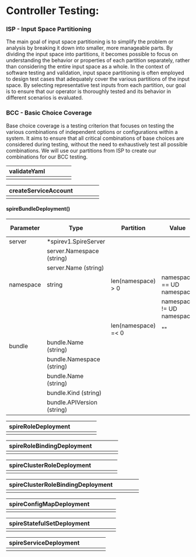 # Controller Testing:
### ISP - Input Space Partitioning

The main goal of input space partitioning is to simplify the problem or analysis by breaking it down into smaller, more manageable parts. By dividing the input space into partitions, it becomes possible to focus on understanding the behavior or properties of each partition separately, rather than considering the entire input space as a whole.
In the context of software testing and validation, input space partitioning is often employed to design test cases that adequately cover the various partitions of the input space. By selecting representative test inputs from each partition, our goal is to ensure that our operator  is thoroughly tested and its behavior in different scenarios is evaluated.
### BCC - Basic Choice Coverage

Base choice coverage is a testing criterion that focuses on testing the various combinations of independent options or configurations within a system. It aims to ensure that all critical combinations of base choices are considered during testing, without the need to exhaustively test all possible combinations. We will use our partitions from ISP to create our combinations for our BCC testing.




| validateYaml  |   |   |   |   |
|---|---|---|---|---|
| | | | | |

| createServiceAccount  |   |   |   |   |
|---|---|---|---|---|
| | | | | |

#### spireBundleDeployment()
| Parameter   | Type  | Partition   | Value  | Expected Output |
|---|---|---|---|---|
| server | *spirev1.SpireServer       | | | |
|        | server.Namespace (string)  | | | |
|        | server.Name (string)       | | | |
| namespace| string | len(namespace) > 0 | namespace == UD namespace| true |
|           |       |                    | namespace != UD namespace| false |
|           |       | len(namespace) =< 0 | "" | false |
| bundle | bundle.Name (string)       | | | |
|        | bundle.Namespace (string)  | | | |
|        | bundle.Name (string)       | | | |
|        | bundle.Kind (string)       | | | |
|        | bundle.APIVersion (string) | | | |


| spireRoleDeployment  |   |   |   |   |
|---|---|---|---|---|
| | | | | |

| spireRoleBindingDeployment  |   |   |   |   |
|---|---|---|---|---|
| | | | | |

| spireClusterRoleDeployment  |   |   |   |   |
|---|---|---|---|---|
| | | | | |

| spireClusterRoleBindingDeployment  |   |   |   |   |
|---|---|---|---|---|
| | | | | |

| spireConfigMapDeployment  |   |   |   |   |
|---|---|---|---|---|
| | | | | |

| spireStatefulSetDeployment  |   |   |   |   |
|---|---|---|---|---|
| | | | | |

| spireServiceDeployment | | | | |
|---|---|---|---|---|
| | | | | |
